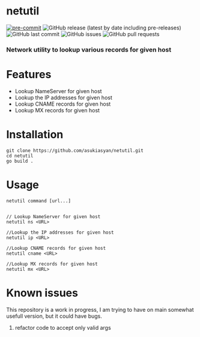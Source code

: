 # netutil

[![pre-commit](https://img.shields.io/badge/pre--commit-enabled-brightgreen?logo=pre-commit)](https://github.com/pre-commit/pre-commit)
![GitHub release (latest by date including pre-releases)](https://img.shields.io/github/v/release/asukiasyan/netutil?include_prereleases)
![GitHub last commit](https://img.shields.io/github/last-commit/asukiasyan/netutil)
![GitHub issues](https://img.shields.io/github/issues-raw/asukiasyan/netutil)
![GitHub pull requests](https://img.shields.io/github/issues-pr/asukiasyan/netutil)

### Network utility to lookup various records for given host

# Features

* Lookup NameServer for given host
* Lookup the IP addresses for given host
* Lookup CNAME records for given host
* Lookup MX records for given host


# Installation
```
git clone https://github.com/asukiasyan/netutil.git
cd netutil
go build .

```

# Usage


```
netutil command [url...]


// Lookup NameServer for given host
netutil ns <URL>

//Lookup the IP addresses for given host
netutil ip <URL>

//Lookup CNAME records for given host
netutil cname <URL>

//Lookup MX records for given host
netutil mx <URL>

```

# Known issues

This repository is a work in progress, I am trying to have on main somewhat usefull version, but it could have bugs.

1. refactor code to accept only valid args